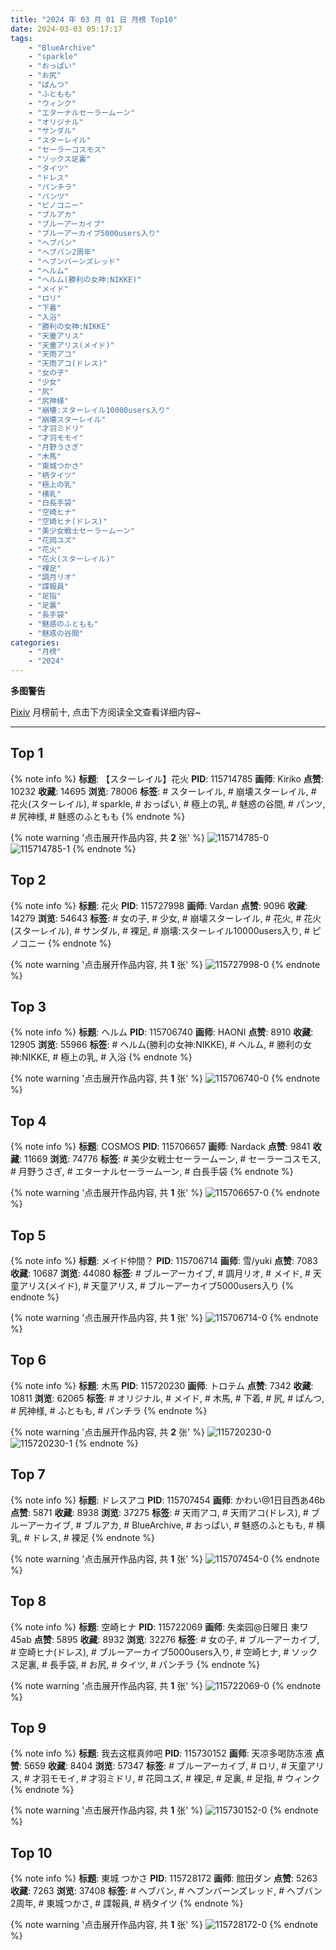 ```yaml
---
title: "2024 年 03 月 01 日 月榜 Top10"
date: 2024-03-03 05:17:17
tags:
    - "BlueArchive"
    - "sparkle"
    - "おっぱい"
    - "お尻"
    - "ぱんつ"
    - "ふともも"
    - "ウィンク"
    - "エターナルセーラームーン"
    - "オリジナル"
    - "サンダル"
    - "スターレイル"
    - "セーラーコスモス"
    - "ソックス足裏"
    - "タイツ"
    - "ドレス"
    - "パンチラ"
    - "パンツ"
    - "ピノコニー"
    - "ブルアカ"
    - "ブルーアーカイブ"
    - "ブルーアーカイブ5000users入り"
    - "ヘブバン"
    - "ヘブバン2周年"
    - "ヘブンバーンズレッド"
    - "ヘルム"
    - "ヘルム(勝利の女神:NIKKE)"
    - "メイド"
    - "ロリ"
    - "下着"
    - "入浴"
    - "勝利の女神:NIKKE"
    - "天童アリス"
    - "天童アリス(メイド)"
    - "天雨アコ"
    - "天雨アコ(ドレス)"
    - "女の子"
    - "少女"
    - "尻"
    - "尻神様"
    - "崩壊:スターレイル10000users入り"
    - "崩壊スターレイル"
    - "才羽ミドリ"
    - "才羽モモイ"
    - "月野うさぎ"
    - "木馬"
    - "東城つかさ"
    - "柄タイツ"
    - "極上の乳"
    - "横乳"
    - "白長手袋"
    - "空崎ヒナ"
    - "空崎ヒナ(ドレス)"
    - "美少女戦士セーラームーン"
    - "花岡ユズ"
    - "花火"
    - "花火(スターレイル)"
    - "裸足"
    - "調月リオ"
    - "諜報員"
    - "足指"
    - "足裏"
    - "長手袋"
    - "魅惑のふともも"
    - "魅惑の谷間"
categories:
    - "月榜"
    - "2024"
---
```


<i class="fa fa-triangle-exclamation"></i>**多图警告**<i class="fa fa-triangle-exclamation"></i>

[Pixiv](https://www.pixiv.net/) 月榜前十, 点击下方阅读全文查看详细内容~

<!-- more -->

---

## Top 1

{% note info %}
**标题**: 【スターレイル】花火
**PID**: 115714785 **画师**: Kiriko
**点赞**: 10232 **收藏**: 14695 **浏览**: 78006
**标签**: # スターレイル, # 崩壊スターレイル, # 花火(スターレイル), # sparkle, # おっぱい, # 極上の乳, # 魅惑の谷間, # パンツ, # 尻神様, # 魅惑のふともも
{% endnote %}

{% note warning '点击展开作品内容, 共 **2** 张' %}
![115714785-0](https://i.pixiv.re/img-original/img/2024/02/03/11/01/29/115714785_p0.png)
![115714785-1](https://i.pixiv.re/img-original/img/2024/02/03/11/01/29/115714785_p1.png)
{% endnote %}

## Top 2

{% note info %}
**标题**: 花火
**PID**: 115727998 **画师**: Vardan
**点赞**: 9096 **收藏**: 14279 **浏览**: 54643
**标签**: # 女の子, # 少女, # 崩壊スターレイル, # 花火, # 花火(スターレイル), # サンダル, # 裸足, # 崩壊:スターレイル10000users入り, # ピノコニー
{% endnote %}

{% note warning '点击展开作品内容, 共 **1** 张' %}
![115727998-0](https://i.pixiv.re/img-original/img/2024/02/03/18/56/49/115727998_p0.png)
{% endnote %}

## Top 3

{% note info %}
**标题**: ヘルム
**PID**: 115706740 **画师**: HAONI
**点赞**: 8910 **收藏**: 12905 **浏览**: 55966
**标签**: # ヘルム(勝利の女神:NIKKE), # ヘルム, # 勝利の女神:NIKKE, # 極上の乳, # 入浴
{% endnote %}

{% note warning '点击展开作品内容, 共 **1** 张' %}
![115706740-0](https://i.pixiv.re/img-original/img/2024/02/03/00/00/54/115706740_p0.jpg)
{% endnote %}

## Top 4

{% note info %}
**标题**: COSMOS
**PID**: 115706657 **画师**: Nardack
**点赞**: 9841 **收藏**: 11669 **浏览**: 74776
**标签**: # 美少女戦士セーラームーン, # セーラーコスモス, # 月野うさぎ, # エターナルセーラームーン, # 白長手袋
{% endnote %}

{% note warning '点击展开作品内容, 共 **1** 张' %}
![115706657-0](https://i.pixiv.re/img-original/img/2024/02/03/00/00/27/115706657_p0.jpg)
{% endnote %}

## Top 5

{% note info %}
**标题**: メイド仲間？
**PID**: 115706714 **画师**: 雪/yuki
**点赞**: 7083 **收藏**: 10687 **浏览**: 44080
**标签**: # ブルーアーカイブ, # 調月リオ, # メイド, # 天童アリス(メイド), # 天童アリス, # ブルーアーカイブ5000users入り
{% endnote %}

{% note warning '点击展开作品内容, 共 **1** 张' %}
![115706714-0](https://i.pixiv.re/img-original/img/2024/02/03/00/00/44/115706714_p0.jpg)
{% endnote %}

## Top 6

{% note info %}
**标题**: 木馬
**PID**: 115720230 **画师**: トロテム
**点赞**: 7342 **收藏**: 10811 **浏览**: 62065
**标签**: # オリジナル, # メイド, # 木馬, # 下着, # 尻, # ぱんつ, # 尻神様, # ふともも, # パンチラ
{% endnote %}

{% note warning '点击展开作品内容, 共 **2** 张' %}
![115720230-0](https://i.pixiv.re/img-original/img/2024/02/03/13/10/55/115720230_p0.jpg)
![115720230-1](https://i.pixiv.re/img-original/img/2024/02/03/13/10/55/115720230_p1.jpg)
{% endnote %}

## Top 7

{% note info %}
**标题**: ドレスアコ
**PID**: 115707454 **画师**: かわい@1日目西あ46b
**点赞**: 5871 **收藏**: 8938 **浏览**: 37275
**标签**: # 天雨アコ, # 天雨アコ(ドレス), # ブルーアーカイブ, # ブルアカ, # BlueArchive, # おっぱい, # 魅惑のふともも, # 横乳, # ドレス, # 裸足
{% endnote %}

{% note warning '点击展开作品内容, 共 **1** 张' %}
![115707454-0](https://i.pixiv.re/img-original/img/2024/02/03/00/11/49/115707454_p0.jpg)
{% endnote %}

## Top 8

{% note info %}
**标题**: 空崎ヒナ
**PID**: 115722069 **画师**: 失楽园@日曜日 東ワ45ab
**点赞**: 5895 **收藏**: 8932 **浏览**: 32276
**标签**: # 女の子, # ブルーアーカイブ, # 空崎ヒナ(ドレス), # ブルーアーカイブ5000users入り, # 空崎ヒナ, # ソックス足裏, # 長手袋, # お尻, # タイツ, # パンチラ
{% endnote %}

{% note warning '点击展开作品内容, 共 **1** 张' %}
![115722069-0](https://i.pixiv.re/img-original/img/2024/02/03/14/44/37/115722069_p0.png)
{% endnote %}

## Top 9

{% note info %}
**标题**: 我去这框真帅吧
**PID**: 115730152 **画师**: 天凉多喝防冻液
**点赞**: 5659 **收藏**: 8404 **浏览**: 57347
**标签**: # ブルーアーカイブ, # ロリ, # 天童アリス, # 才羽モモイ, # 才羽ミドリ, # 花岡ユズ, # 裸足, # 足裏, # 足指, # ウィンク
{% endnote %}

{% note warning '点击展开作品内容, 共 **1** 张' %}
![115730152-0](https://i.pixiv.re/img-original/img/2024/02/03/20/08/45/115730152_p0.png)
{% endnote %}

## Top 10

{% note info %}
**标题**: 東城 つかさ
**PID**: 115728172 **画师**: 館田ダン
**点赞**: 5263 **收藏**: 7263 **浏览**: 37408
**标签**: # ヘブバン, # ヘブンバーンズレッド, # ヘブバン2周年, # 東城つかさ, # 諜報員, # 柄タイツ
{% endnote %}

{% note warning '点击展开作品内容, 共 **1** 张' %}
![115728172-0](https://i.pixiv.re/img-original/img/2024/02/03/19/00/45/115728172_p0.jpg)
{% endnote %}
